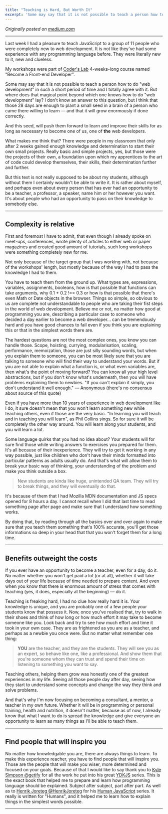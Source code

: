 ```yaml
---
title: "Teaching is Hard, But Worth It"
excerpt: 'Some may say that it is not possible to teach a person how to do "web development" in such a short period of time and I totally agree with it. But where does that magical point beyond which one knows how to do "web development" lay? I don''t know an answer to this question, but I think that those 28 days are enough to plant a small seed in a brain of a person who came there willing to learn — and that it will grow enormously if done correctly.'
---
```


_Originally posted on [medium.com](https://medium.com/age-of-awareness/teaching-is-hard-e467bc2c766b)_

---

Last week I had a pleasure to teach JavaScript to a group of 11 people who were completely new to web development. It is not like they've had some experience with any programming language before. They were literally new to it, new and clueless.

My workshops were part of [Coder's Lab](http://www.coderslab.pl/en/) 4-weeks-long course named "Become a Front-end Developer".

Some may say that it is not possible to teach a person how to do "web development" in such a short period of time and I totally agree with it. But where does that magical point beyond which one knows how to do "web development" lay? I don't know an answer to this question, but I think that those 28 days are enough to plant a small seed in a brain of a person who came there willing to learn — and that it will grow enormously if done correctly.

And this seed, will push them forward to learn and improve their skills for as long as necessary to become one of us, one of **the** web developers.

What makes me think that? There were people in my classroom that only after 2 weeks gained enough knowledge and determination to start their own small projects. Really basic and simple projects, yes, but those were the projects of their own, a foundation upon which my apprentices to the art of code could develop themselves, their skills, their determination further and further.

But this text is not really supposed to be about my students, although without them I certainly wouldn't be able to write it. It is rather about myself, and perhaps even about every person that has ever had an opportunity to be a teacher, a professor, a speaker, name him or her however you want. It's about people who had an opportunity to pass on their knowledge to somebody else.

---

## Complexity is relative

First and foremost I have to admit, that even though I already spoke on meet-ups, conferences, wrote plenty of articles to either web or paper magazines and created good amount of tutorials, such long workshops were something completely new for me.

Not only because of the target group that I was working with, not because of the workshops' length, but mostly because of the way I had to pass the knowledge I had to them.

You have to teach them from the ground up. What types are, expressions, variables, assignments, booleans, how is that possible that functions can take arguments, why 0.1 + 0.2 !== 0.3 or how is that possible that there's even Math or Date objects in the browser. Things so simple, so obvious to us are complete not understandable to people who are taking their fist steps in the world of web development. Believe me or not, no matter how good at programming you are, describing a particular case to someone who decided a day earlier to become a web developer… can be tremendously hard and you have good chances to fail even if you think you are explaining this or that in the simplest words there are.

The hardest questions are not the most complex ones, you know you can handle those. Scope, hoisting, currying, modularisation, scaling, performance, memoization, those are just silly sounding words, but when you explain them to someone, you can be most likely sure that you are talking to someone who will find their way to understand your words. But if you are not able to explain what a function is, or what even variables are, then what's the point of moving forward? You can know all your high level abstractions, but if you don't know what's underneath, then you will have problems explaining them to newbies. "If you can't explain it simply, you don't understand it well enough." — Anonymous (there's no consensus about source of this quote)

Even if you have more than 10 years of experience in web development like I do, it sure doesn't mean that you won't learn something new while teaching others, even if those are the very basic. "In learning you will teach and in teaching you will learn", as Phil Collins sings. So for sure it will be completely the other way around. You will learn along your students, and you will learn a lot.

Some language quirks that you had no idea about? Your students will for sure find those while writing answers to exercises you prepared for them. It's all because of their inexperience. They will try to get it working in any way possible, just like children who don't have their minds formatted into particular patterns as adults usually do. And that's what will allow them to break your basic way of thinking, your understanding of the problem and make you think outside a box.

> New students are kinda like huge, unintended QA team. They will try to break
> things, and they will eventually do that.

It's because of them that I had Mozilla MDN documentation and JS specs opened for 8 hours a day. I cannot recall when I did that last time to read something page after page and make sure that I understand how something works.

By doing that, by reading through all the basics over and over again to make sure that you teach them something that's 100% accurate, you'll get those informations so deep in your head that that you won't forget them for a long time.

---

## Benefits outweight the costs

If you ever have an opportunity to become a teacher, even for a day, do it. No matter whether you won't get paid a lot (or at all), whether it will take days out of your life because of time needed to prepare content. And even when you know that there is enormous amount of stress that comes with teaching (yes, it does, especially at the beginning) — do it.

Teaching is freaking hard, I had no clue how really hard it is. Your knowledge is unique, and you are probably one of a few people your students know that possess it. Now, once you've realised that, try to walk in their shoes and think of how long or how much effort it may take to become someone like you. Look back and try to see how much effort and time it took in your own case. They are as frightened as you are as a teacher, and perhaps as a newbie you once were. But no matter what remember one thing:

> **YOU** are the teacher, and they are the students. They will see you as an
> expert, so behave like one, like a professional. And show them that you're someone whom they can trust and spend their time on listening to something you want to say.

Teaching others, helping them grow was honestly one of the greatest experiences in my life. Seeing all those people day after day, seeing how they start to understand some concepts and change the way they think and solve problems.

And that's why I'm now focusing on becoming a consultant, a mentor, a teacher in my own future. Whether it will be in programming or personal training, health and nutrition, it doesn't matter, because as of now, I already know that what I want to do is spread the knowledge and give everyone an opportunity to learn as many things as I'll be able to teach them.

---

## Find people that will inspire you

No matter how knowledgable you are, there are always things to learn. To make this experience reacher, you have to find people that will inspire you. Those are the people that will make you wiser, more determined and focused on your goals. Because of that I would like to say thank you to [Kyle Simpson @getify](https://twitter.com/getify) for all the work he put into his great [YDKJS](https://github.com/getify/You-Dont-Know-JS) series. This is the exact book that helped me to prepare and learn how programming language should be explained. Subject after subject, part after part. As well as to [Henrik Joreteg @HenrikJoreteg](https://twitter.com/HenrikJoreteg) for his [Human JavaScript](http://humanjavascript.com/) series. It really is written for "Humans", and it helped me to learn how to explain things in the simplest words possible.

---
